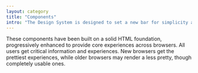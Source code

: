 ```yaml
---
layout: category
title: "Components"
intro: "The Design System is designed to set a new bar for simplicity and consistency across FPAC digital products, while providing you with <strong>plug-and-play design and HTML/CSS</strong>."
---
```


These components have been built on a solid HTML foundation, progressively enhanced to provide core experiences across browsers. All users get critical information and experiences. New browsers get the prettiest experiences, while older browsers may render a less pretty, though completely usable ones.

